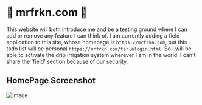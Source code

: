 # 🌱 mrfrkn.com 🌲
This website will both introduce me and be a testing ground where I can add or remove any feature I can think of. I am currently adding a field application to this site, whose homepage is `https://mrfrkn.com`, but this todo list will be personal `https://mrfrkn.com/tarlalogin.html`. So I will be able to activate the drip irrigation system wherever I am in the world. I can't share the 'field' section because of our security.


## HomePage Screenshot
![image](https://github.com/furkancankay/mrfrkn.com/assets/139324087/00686dc6-6fbe-4b7a-bab5-05a09fe563de)

